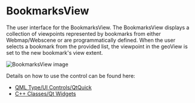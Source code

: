 # BookmarksView

The user interface for the BookmarksView. The BookmarksView displays a collection of viewpoints represented by bookmarks from either Webmap/Webscene or are programmatically defined. When the user selects a bookmark from the provided list, the viewpoint in the geoView is set to the new bookmark's view extent.

![BookmarksView image](https://developers.arcgis.com/qt/toolkit/api-reference/images/bookmarksView.gif)

Details on how to use the control can be found here:
- [QML Type/UI Controls/QtQuick](https://developers.arcgis.com/qt/toolkit/api-reference/qml-bookmarksview.html)
- [C++ Classes/Qt Widgets](https://developers.arcgis.com/qt/toolkit/api-reference/esri-arcgisruntime-toolkit-bookmarksview.html)
